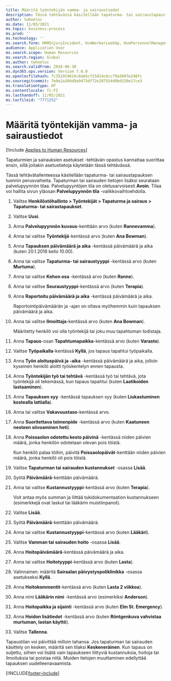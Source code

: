 ```yaml
---
title: Määritä työntekijän vamma- ja sairaustiedot
description: Tässä tehtävässä käsitellään tapaturma- tai sairaustapausta.
author: twheeloc
ms.date: 11/03/2021
ms.topic: business-process
ms.prod: ''
ms.technology: ''
ms.search.form: HRMInjuryIncident, HcmWorkerLookUp, HcmPersonnelManagementWorkspace
audience: Application User
ms.search.scope: Human Resources
ms.search.region: Global
ms.author: twheeloc
ms.search.validFrom: 2016-06-30
ms.dyn365.ops.version: Version 7.0.0
ms.openlocfilehash: 7c351919616c8ab5cf15d14c6cc79a5097e248fc
ms.sourcegitcommit: 7e0e2a266d9a9473df72e207554d9bd150e17ce3
ms.translationtype: HT
ms.contentlocale: fi-FI
ms.lasthandoff: 11/05/2021
ms.locfileid: "7771252"
---
```

# <a name="maintain-employee-injury-and-illness-information"></a>Määritä työntekijän vamma- ja sairaustiedot

[!include [Applies to Human Resources](../includes/applies-to-hr.md)]



Tapaturmien ja sairauksien asetukset -tehtävän opastus kannattaa suorittaa ensin, sillä joitakin asetustietoja käytetään tässä tehtävässä. 



Tässä tehtävätallenteessa käsitellään tapaturma- tai sairaustapauksen luonnin perusvaiheita. Tapaturman tai sairauden tietojen lisäksi seurataan palvelupyynnön tilaa. Palvelupyyntöjen tila on oletusarvoisesti **Avoin**. Tilaa voi hallita sivun yläosan **Palvelupyynnön tila** -valikkovaihtoehdolla.

1. Valitse **Henkilöstöhallinto \> Työntekijät \> Tapaturma ja sairaus \> Tapaturma- tai sairastapaukset**.
2. Valitse **Uusi**.
3. Anna **Palvelupyynnön kuvaus**-kenttään arvo (kuten **Rannevamma**).
4. Anna tai valitse **Työntekijä**-kentässä arvo (kuten **Ana Bowman**).
5. Anna **Tapauksen päivämäärä ja aika** -kentässä päivämäärä ja aika (kuten 20.1.2016 kello 10.00).
6. Anna tai valitse **Tapaturma- tai sairaustyyppi** -kentässä arvo (kuten **Murtuma**).
7. Anna tai valitse **Kehon osa** -kentässä arvo (kuten **Ranne**).
8. Anna tai valitse **Seuraustyyppi**-kentässä arvo (kuten **Terapia**).
9. Anna **Raportoitu päivämäärä ja aika** -kentässä päivämäärä ja aika.

    Raportointipäivämäärän ja -ajan on oltava myöhemmin kuin tapauksen päivämäärä ja aika.

10. Anna tai valitse **Ilmoittaja**-kentässä arvo (kuten **Ana Bowman**).

    Määritetty henkilö voi olla työntekijä tai joku muu tapahtuman todistaja.

11. Anna **Tapaus**-osan **Tapahtumapaikka**-kentässä arvo (kuten **Varasto**).
12. Valitse **Työpaikalla**-kentässä **Kyllä**, jos tapaus tapahtui työpaikalla.
13. Anna **Työn aloituspäivä ja -aika** -kentässä päivämäärä ja aika, jolloin kyseinen henkilö aloitti työskentelyn ennen tapausta.
14. Anna **Työntekijän työ tai tehtävä** -kentässä työ tai tehtävä, jota työntekijä oli tekemässä, kun tapaus tapahtui (kuten **Laatikoiden lastaaminen**). 
15. Anna **Tapauksen syy** -kentässä tapauksen syy (kuten **Liukastuminen kostealla lattialla**).
16. Anna tai valitse **Vakavuustaso**-kentässä arvo.
17. Anna **Suoritettava toimenpide** -kentässä arvo (kuten **Kaatuneen nesteen siivoaminen heti**).
18. Anna **Poissaolon odotettu kesto päivinä** -kentässä niiden päivien määrä, jonka henkilön odotetaan olevan pois töistä.

    Kun henkilö palaa töihin, päivitä **Poissaolopäivät**-kenttään niiden päivien määrä, jonka henkilö oli pois töistä.

19. Valitse **Tapaturman tai sairauden kustannukset** -osassa **Lisää**.
20. Syötä **Päivämäärä**-kenttään päivämäärä.
21. Anna tai valitse **Kustannustyyppi**-kentässä arvo (kuten **Terapia**).

    Voit antaa myös summan ja liittää tukidokumentaation kustannukseen (esimerkkejä ovat laskut tai lääkärin muistiinpanot).

22. Valitse **Lisää**.
23. Syötä **Päivämäärä**-kenttään päivämäärä.
24. Anna tai valitse **Kustannustyyppi**-kentässä arvo (kuten **Lääkäri**).
25. Valitse **Vamman tai sairauden hoito** -osassa **Lisää**.
26. Anna **Hoitopäivämäärä**-kentässä päivämäärä ja aika.
27. Anna tai valitse **Hoitotyyppi**-kentässä arvo (kuten **Lasta**).
28. Valinnainen: määritä **Sairaalan päivystyspoliklinikka** -osassa asetukseksi **Kyllä**.
29. Anna **Hoitokommentit**-kentässä arvo (kuten **Lasta 2 viikkoa**).
30. Anna nimi **Lääkärin nimi** -kentässä arvo (esimerkiksi **Anderson**).
31. Anna **Hoitopaikka ja sijainti** -kentässä arvo (kuten **Elm St. Emergency**).
32. Anna **Hoidon lisätiedot** -kentässä arvo (kuten **Röntgenkuva vahvistaa murtuman, lastan käyttö**).
33. Valitse **Tallenna**.

Tapaustilan voi päivittää milloin tahansa. Jos tapaturman tai sairauden käsittely on kesken, määritä sen tilaksi **Keskeneräinen**. Kun tapaus on suljettu, siihen voi lisätä vain tapaukseen liittyviä kustannuksia, hoitoja tai ilmoituksia tai poistaa niitä. Muiden tietojen muuttaminen edellyttää tapauksen uudelleenavaamista.

[!INCLUDE[footer-include](../includes/footer-banner.md)]
